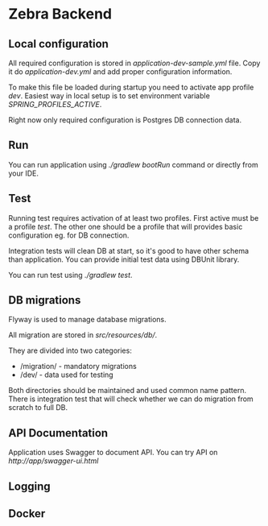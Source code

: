 # Zebra Backend

## Local configuration
All required configuration is stored in *application-dev-sample.yml* file. Copy it do *application-dev.yml* and add proper configuration information.

To make this file be loaded during startup you need to activate app profile *dev*. Easiest way in local setup is to set environment variable *SPRING_PROFILES_ACTIVE*.
 
Right now only required configuration is Postgres DB connection data.

## Run
You can run application using *./gradlew bootRun* command or directly from your IDE.

## Test
Running test requires activation of at least two profiles. First active must be a profile *test*. The other one should be a profile that will provides basic configuration eg. for DB connection.
 
Integration tests will clean DB at start, so it's good to have other schema than application.
You can provide initial test data using DBUnit library. 

You can run test using *./gradlew test*.

## DB migrations
Flyway is used to manage database migrations.

All migration are stored in *src/resources/db/*.

They are divided into two categories:
* /migration/ - mandatory migrations
* /dev/ - data used for testing

Both directories should be maintained and used common name pattern.
There is integration test that will check whether we can do migration from scratch to full DB. 

## API Documentation
Application uses Swagger to document API. You can try API on *http://app/swagger-ui.html* 

## Logging


## Docker
